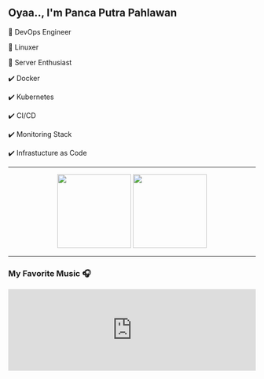 ## Oyaa.., I'm Panca Putra Pahlawan

 :fox_face:  DevOps Engineer
 
 :penguin: Linuxer 
 
 :bear: Server Enthusiast
 
 
 :heavy_check_mark: Docker
 
 :heavy_check_mark: Kubernetes
 
 :heavy_check_mark: CI/CD
 
 :heavy_check_mark: Monitoring Stack
 
 :heavy_check_mark: Infrastucture as Code


---
<p align= "center">
  <img height= "150" src="https://github-readme-stats.vercel.app/api?username=BrantLauro&theme=react&show_icons=true&include_all_commits=true" />
  <img height= "150" src="https://github-readme-stats.vercel.app/api/top-langs/?username=BrantLauro&theme=react&layout=compact" />
</p>

---
### My Favorite Music 🎧

<center><iframe width="100%" height="166" scrolling="no" frameborder="no" allow="autoplay" src="https://w.soundcloud.com/player/?url=https%3A//api.soundcloud.com/tracks/892015036&color=%23ff5500&auto_play=true&hide_related=false&show_comments=true&show_user=true&show_reposts=false&show_teaser=true"></iframe></center>
